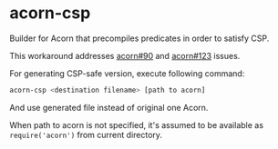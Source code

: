 acorn-csp
=========

Builder for Acorn that precompiles predicates in order to satisfy CSP.

This workaround addresses [acorn#90](https://github.com/marijnh/acorn/issues/90) and [acorn#123](https://github.com/marijnh/acorn/issues/123) issues.

For generating CSP-safe version, execute following command:

```bash
acorn-csp <destination filename> [path to acorn]
```

And use generated file instead of original one Acorn.

When path to acorn is not specified, it's assumed to be available as `require('acorn')` from current directory.
